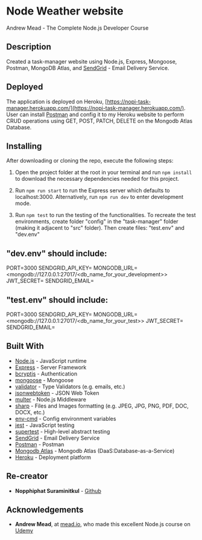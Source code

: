# Node Weather website

Andrew Mead - The Complete Node.js Developer Course

## Description

Created a task-manager website using Node.js, Express, Mongoose, Postman, MongoDB Atlas, and [SendGrid](https://sendgrid.com/) - Email Delivery Service.

## Deployed

The application is deployed on Heroku, [https://nopi-task-manager.herokuapp.com/](https://nopi-task-manager.herokuapp.com/). User can install [Postman](https://www.postman.com/) and config it to my Heroku website to perform CRUD operations using GET, POST, PATCH, DELETE on the Mongodb Atlas Database.

## Installing

After downloading or cloning the repo, execute the following steps:

1) Open the project folder at the root in your terminal and run `npm install` to download the necessary dependencies needed for this project.

2) Run `npm run start` to run the Express server which defaults to localhost:3000. Alternatively, run `npm run dev` to enter development mode.

3) Run `npm test` to run the testing of the functionalities. To recreate the test environments, create folder "config" in the "task-manager" folder (making it adjacent to "src" folder). Then create files: "test.env" and "dev.env"

## "dev.env" should include:
PORT=3000
SENDGRID_API_KEY=<your sendgrid API key>
MONGODB_URL=<mongodb://127.0.0.1:27017/<db_name_for_your_development>>
JWT_SECRET=<anything you want>
SENDGRID_EMAIL=<your sendgrid email>

## "test.env" should include:
PORT=3000
SENDGRID_API_KEY=<your sendgrid API key>
MONGODB_URL=<mongodb://127.0.0.1:27017/<db_name_for_your_test>>
JWT_SECRET=<anything you want>
SENDGRID_EMAIL=<your sendgrid email>

## Built With

- [Node.js](https://nodejs.org/en/) - JavaScript runtime
- [Express](https://expressjs.com/en/4x/api.html#express) - Server Framework
- [bcryptjs](https://www.npmjs.com/package/bcryptjs) - Authentication
- [mongoose](https://www.npmjs.com/package/mongoose) - Mongoose
- [validator](https://www.npmjs.com/package/validator) - Type Validators (e.g. emails, etc.)
- [jsonwebtoken](https://www.npmjs.com/package/jsonwebtoken) - JSON Web Token
- [multer](https://www.npmjs.com/package/multer) - Node.js Middleware
- [sharp](https://www.npmjs.com/package/sharp) - Files and Images formatting (e.g. JPEG, JPG, PNG, PDF, DOC, DOCX, etc.)
- [env-cmd](https://www.npmjs.com/package/env-cmd) - Config environment variables
- [jest](https://www.npmjs.com/package/jest) - JavaScript testing
- [supertest](https://www.npmjs.com/package/supertest) - High-level abstract testing 
- [SendGrid](https://sendgrid.com/) - Email Delivery Service
- [Postman](https://www.postman.com/) - Postman
- [Mongodb Atlas](https://www.mongodb.com/cloud/atlas) - Mongodb Atlas (DaaS:Database-as-a-Service)
- [Heroku](https://dashboard.heroku.com/apps) - Deployment platform

## Re-creator

- **Nopphiphat Suraminitkul** - [Github](https://github.com/nopphiphat)

## Acknowledgements

- **Andrew Mead**, at [mead.io](https://mead.io/), who made this excellent Node.js course on [Udemy](https://www.udemy.com/the-complete-nodejs-developer-course-2/)


